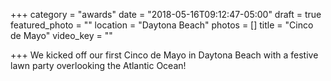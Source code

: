 +++
category = "awards"
date = "2018-05-16T09:12:47-05:00"
draft = true
featured_photo = ""
location = "Daytona Beach"
photos = []
title = "Cinco de Mayo"
video_key = ""

+++
We kicked off our first Cinco de Mayo in Daytona Beach with a festive lawn party overlooking the Atlantic Ocean! 